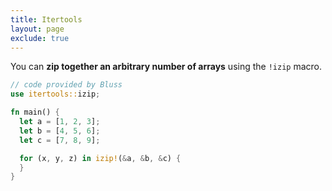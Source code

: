 ```yaml
---
title: Itertools
layout: page
exclude: true
---
```


You can **zip together an arbitrary number of arrays** using the `!izip` macro.
```rust
// code provided by Bluss
use itertools::izip;

fn main() {
  let a = [1, 2, 3];
  let b = [4, 5, 6];
  let c = [7, 8, 9];

  for (x, y, z) in izip!(&a, &b, &c) {
  }
}
```
<!--stackedit_data:
eyJoaXN0b3J5IjpbOTkwMTEzMjZdfQ==
-->